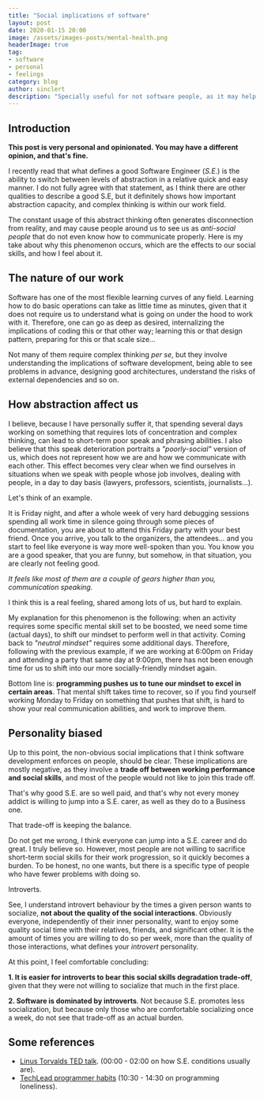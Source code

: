 ```yaml
---
title: "Social implications of software"
layout: post
date: 2020-01-15 20:00
image: /assets/images-posts/mental-health.png
headerImage: true
tag:
- software
- personal
- feelings
category: blog
author: sinclert
description: "Specially useful for not software people, as it may help to understand us better"
---
```



## Introduction

**This post is very personal and opinionated. You may have a different opinion, and that's fine.**

I recently read that what defines a good Software Engineer (_S.E._) is the ability to switch between levels of abstraction 
in a relative quick and easy manner. I do not fully agree with that statement, as I think there are other qualities to
describe a good S.E, but it definitely shows how important abstraction capacity, and complex thinking is within our
work field.

The constant usage of this abstract thinking often generates disconnection from reality, and may cause people around us 
to see us as _anti-social people_ that do not even know how to communicate properly. Here is my take about why
this phenomenon occurs, which are the effects to our social skills, and how I feel about it.


## The nature of our work

Software has one of the most flexible learning curves of any field. Learning how to do basic operations can take 
as little time as minutes, given that it does not require us to understand what is going on under the hood to work with it.
Therefore, one can go as deep as desired, internalizing the implications of coding this or that other way;
learning this or that design pattern, preparing for this or that scale size...

Not many of them require complex thinking _per se_, but they involve understanding the implications of
software development, being able to see problems in advance, designing good architectures, understand the risks of
external dependencies and so on.


## How abstraction affect us

I believe, because I have personally suffer it, that spending several days working on something that requires lots
of concentration and complex thinking, can lead to short-term poor speak and phrasing abilities. I also believe that
this speak deterioration portraits a _"poorly-social"_ version of us, which does not represent how we are and how we
communicate with each other. This effect becomes very clear when we find ourselves in situations when we speak with
people whose job involves, dealing with people, in a day to day basis (lawyers, professors, scientists, journalists...).

Let's think of an example.

It is Friday night, and after a whole week of very hard debugging sessions spending all work time in silence going
through some pieces of documentation, you are about to attend this Friday party with your best friend. Once you arrive,
you talk to the organizers, the attendees... and you start to feel like everyone is way more well-spoken than you.
You know you are a good speaker, that you are funny, but somehow, in that situation, you are clearly not feeling good.

_It feels like most of them are a couple of gears higher than you, communication speaking._

I think this is a real feeling, shared among lots of us, but hard to explain.

My explanation for this phenomenon is the following: when an activity requires some specific mental skill set to be boosted,
we need some time (actual days), to shift our mindset to perform well in that activity. Coming back to _"neutral mindset"_
requires some additional days. Therefore, following with the previous example, if we are working at 6:00pm on Friday and 
attending a party that same day at 9:00pm, there has not been enough time for us to shift into our more socially-friendly
mindset again.

Bottom line is: **programming pushes us to tune our mindset to excel in certain areas**. That mental shift takes time to
recover, so if you find yourself working Monday to Friday on something that pushes that shift, is hard to show your real
communication abilities, and work to improve them.


## Personality biased

Up to this point, the non-obvious social implications that I think software development enforces on people, should be clear.
These implications are mostly negative, as they involve a **trade off between working performance and social skills**, and
most of the people would not like to join this trade off.

That's why good S.E. are so well paid, and that's why not every money addict is willing to jump into a S.E. carer, 
as well as they do to a Business one.

That trade-off is keeping the balance.

Do not get me wrong, I think everyone can jump into a S.E. career and do great. I truly believe so.
However, most people are not willing to sacrifice short-term social skills for their work progression,
so it quickly becomes a burden. To be honest, no one wants, but there is a specific type of people who have
fewer problems with doing so.

Introverts.

See, I understand introvert behaviour by the times a given person wants to socialize, **not about the quality of the social
interactions**. Obviously everyone, independently of their inner personality, want to enjoy some quality social time with
their relatives, friends, and significant other. It is the amount of times you are willing to do so per week, more than
the quality of those interactions, what defines your _introvert_ personality.

At this point, I feel comfortable concluding:

**1. It is easier for introverts to bear this social skills degradation trade-off**, given that
they were not willing to socialize that much in the first place.

**2. Software is dominated by introverts**. Not because S.E. promotes less socialization, but because only those 
who are comfortable socializing once a week, do not see that trade-off as an actual burden.


## Some references

- [Linus Torvalds TED talk](https://www.ted.com/talks/linus_torvalds_the_mind_behind_linux). (00:00 - 02:00 on how S.E. conditions usually are).
- [TechLead programmer habits](https://youtu.be/W8ykZNSLDqE?t=630) (10:30 - 14:30 on programming loneliness).
